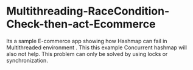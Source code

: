 # Multithreading-RaceCondition-Check-then-act-Ecommerce
Its a sample E-commerce app showing how Hashmap can fail in Multithreaded environment .
This this example Concurrent hashmap will also not help.
This problem can only be solved by using locks or synchronization.

